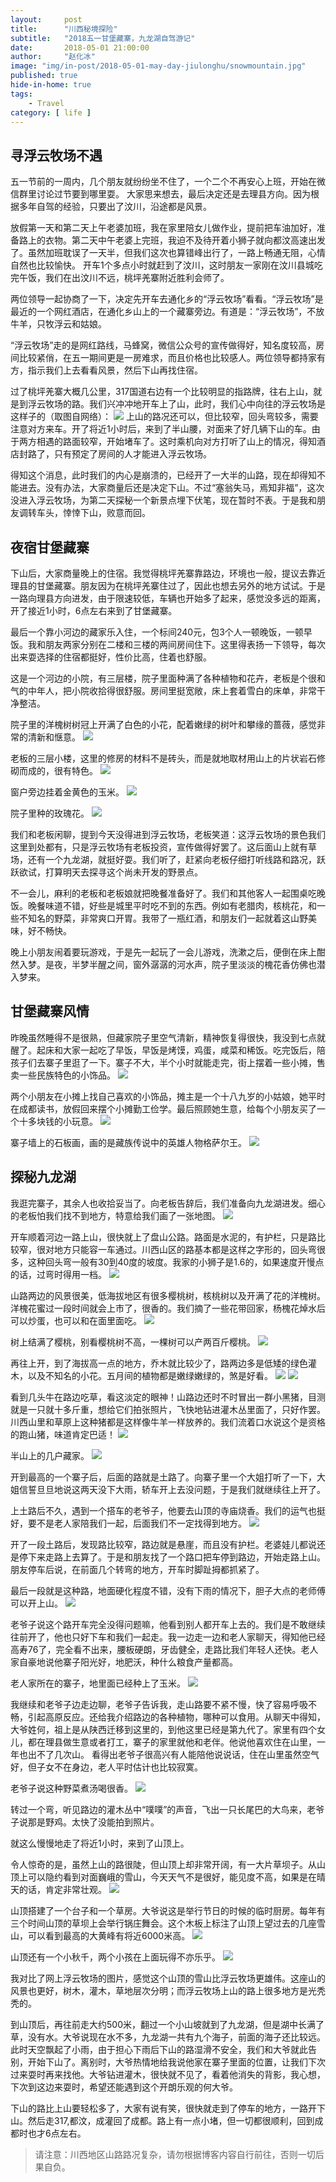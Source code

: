 ```yaml
---
layout:     post
title:      "川西秘境探险"
subtitle:   "2018五一甘堡藏寨，九龙湖自驾游记"
date:       2018-05-01 21:00:00
author:     "赵化冰"
image: "img/in-post/2018-05-01-may-day-jiulonghu/snowmountain.jpg"
published: true
hide-in-home: true
tags:
    - Travel
category: [ life ]
---
```

## 寻浮云牧场不遇
五一节前的一周内，几个朋友就纷纷坐不住了，一个二个不再安心上班，开始在微信群里讨论过节要到哪里耍。
大家思来想去，最后决定还是去理县方向。因为根据多年自驾的经验，只要出了汶川，沿途都是风景。

放假第一天和第二天上午老婆加班，我在家里陪女儿做作业，提前把车油加好，准备路上的衣物。第二天中午老婆上完班，我迫不及待开着小狮子就向都汶高速出发了。虽然加班耽误了一天半，但我们这次也算错峰出行了，一路上畅通无阻，心情自然也比较愉快。 开车1个多点小时就赶到了汶川，这时朋友一家刚在汶川县城吃完午饭，我们在出汶川不远，桃坪羌寨附近胜利会师了。

<!--more-->
两位领导一起协商了一下，决定先开车去通化乡的“浮云牧场”看看。“浮云牧场”是最近的一个网红酒店，在通化乡山上的一个藏寨旁边。有道是：“浮云牧场”，不放牛羊，只牧浮云和姑娘。

“浮云牧场”走的是网红路线，马蜂窝，微信公众号的宣传做得好，知名度较高，房间比较紧俏，在五一期间更是一房难求，而且价格也比较感人。两位领导都持家有方，指示我们上去看看风景，然后下山再找住宿。

过了桃坪羌寨大概几公里，317国道右边有一个比较明显的指路牌，往右上山，就是到浮云牧场的路。我们兴冲冲地开车上了山，此时，我们心中向往的浮云牧场是这样子的（取图自网络）：
![](\img\in-post\2018-05-01-may-day-jiulonghu\fuyunmuchang.jpeg)
上山的路况还可以，但比较窄，回头弯较多，需要注意对方来车。开了将近1小时后，来到了半山腰，对面来了好几辆下山的车。由于两方相遇的路面较窄，开始堵车了。这时乘机向对方打听了山上的情况，得知酒店封路了，只有预定了房间的人才能进入浮云牧场。

得知这个消息，此时我们的内心是崩溃的，已经开了一大半的山路，现在却得知不能进去。没有办法，大家商量后还是决定下山。不过“塞翁失马，焉知非福”，这次没进入浮云牧场，为第二天探秘一个新景点埋下伏笔，现在暂时不表。于是我和朋友调转车头，悻悻下山，败意而回。


## 夜宿甘堡藏寨
下山后，大家商量晚上的住宿。我觉得桃坪羌寨靠路边，环境也一般，提议去靠近理县的甘堡藏寨。朋友因为在桃坪羌寨住过了，因此也想去另外的地方试试。于是一路向理县方向进发，由于限速较低，车辆也开始多了起来，感觉没多远的距离，开了接近1小时，6点左右来到了甘堡藏寨。

最后一个靠小河边的藏家乐入住，一个标间240元，包3个人一顿晚饭，一顿早饭。我和朋友两家分别在二楼和三楼的两间房间住下。这里得表扬一下领导，每次出来耍选择的住宿都挺好，性价比高，住着也舒服。

这是一个河边的小院，有三层楼，院子里面种满了各种植物和花卉，老板是个很和气的中年人，把小院收拾得很舒服。房间里挺宽敞，床上套着雪白的床单，非常干净整洁。

院子里的洋槐树树冠上开满了白色的小花，配着嫩绿的树叶和攀缘的蔷薇，感觉非常的清新和惬意。
![](\img\in-post\2018-05-01-may-day-jiulonghu\nongjiale1.jpg)

老板的三层小楼，这里的修房的材料不是砖头，而是就地取材用山上的片状岩石修砌而成的，很有特色。
![](\img\in-post\2018-05-01-may-day-jiulonghu\nongjiale3.jpg)

窗户旁边挂着金黄色的玉米。
![](\img\in-post\2018-05-01-may-day-jiulonghu\nongjiale.jpg)

院子里种的玫瑰花。
![](\img\in-post\2018-05-01-may-day-jiulonghu\rose.jpg)

我们和老板闲聊，提到今天没得进到浮云牧场，老板笑道：这浮云牧场的景色我们这里到处都有，只是浮云牧场有老板投资，宣传做得好罢了。这后面山上就有草场，还有一个九龙湖，就挺好耍。我们听了，赶紧向老板仔细打听线路和路况，跃跃欲试，打算明天去探寻这个尚未开发的野景点。

不一会儿，麻利的老板和老板娘就把晚餐准备好了。我们和其他客人一起围桌吃晚饭。晚餐味道不错，好些是城里平时吃不到的东西。例如有老腊肉，核桃花，和一些不知名的野菜，非常爽口开胃。我带了一瓶红酒，和朋友们一起就着这山野美味，好不畅快。

晚上小朋友闹着要玩游戏，于是先一起玩了一会儿游戏，洗漱之后，便倒在床上酣然入梦。是夜，半梦半醒之间，窗外潺潺的河水声，院子里淡淡的槐花香仿佛也潜入梦来。


## 甘堡藏寨风情
昨晚虽然睡得不是很熟，但藏家院子里空气清新，精神恢复得很快，我没到七点就醒了。起床和大家一起吃了早饭，早饭是烤馍，鸡蛋，咸菜和稀饭。吃完饭后，陪孩子们去寨子里逛了一下。寨子不大，半个小时就能走完，街上摆着一些小摊，售卖一些民族特色的小饰品。
![](\img\in-post\2018-05-01-may-day-jiulonghu\village2.jpg)

两个小朋友在小摊上找自己喜欢的小饰品，摊主是一个十八九岁的小姑娘，她平时在成都读书，放假回来摆个小摊勤工俭学。最后照顾她生意，给每个小朋友买了一个十多块钱的小玩意。
![](\img\in-post\2018-05-01-may-day-jiulonghu\village3.jpg)

寨子墙上的石板画，画的是藏族传说中的英雄人物格萨尔王。
![](\img\in-post\2018-05-01-may-day-jiulonghu\geshaerwang.jpg)
## 探秘九龙湖
我逛完寨子，其余人也收拾妥当了。向老板告辞后，我们准备向九龙湖进发。细心的老板怕我们找不到地方，特意给我们画了一张地图。
![](\img\in-post\2018-05-01-may-day-jiulonghu\map.jpg)

开车顺着河边一路上山，很快就上了盘山公路。路面是水泥的，有护栏，只是路比较窄，很对地方只能容一车通过。川西山区的路基本都是这样之字形的，回头弯很多，这种回头弯一般有30到40度的坡度。我家的小狮子是1.6的，如果速度开慢点的话，过弯时得用一档。
![](\img\in-post\2018-05-01-may-day-jiulonghu\road1.jpg)

山路两边的风景很美，低海拔地区有很多樱桃树，核桃树以及开满了花的洋槐树。洋槐花蜜过一段时间就会上市了，很香的。我们摘了一些花带回家，杨槐花焯水后可以炒蛋，也可以和在面里面吃。
![](\img\in-post\2018-05-01-may-day-jiulonghu\yanghuaihua.jpg)

树上结满了樱桃，别看樱桃树不高，一棵树可以产两百斤樱桃。
![](\img\in-post\2018-05-01-may-day-jiulonghu\cherry.jpg)

再往上开，到了海拔高一点的地方，乔木就比较少了，路两边多是低矮的绿色灌木，以及不知名的小花。五月间的植物都是嫩绿嫩绿的，煞是好看。
![](\img\in-post\2018-05-01-may-day-jiulonghu\flower.jpg)
![](\img\in-post\2018-05-01-may-day-jiulonghu\flower1.jpg)

看到几头牛在路边吃草，看这淡定的眼神！山路边还时不时冒出一群小黑猪，目测就是一只就十多斤重，想给它们拍张照片，飞快地钻进灌木丛里面了，只好作罢。川西山里和草原上这种猪都是这样像牛羊一样放养的。我们流着口水说这个是资格的跑山猪，味道肯定巴适！
![](\img\in-post\2018-05-01-may-day-jiulonghu\cattle.jpg)

半山上的几户藏家。
![](\img\in-post\2018-05-01-may-day-jiulonghu\village1.jpg)

开到最高的一个寨子后，后面的路就是土路了。向寨子里一个大姐打听了一下，大姐信誓旦旦地说这两天没下大雨，轿车开上去没问题，于是我们就继续往上开了。

上土路后不久，遇到一个搭车的老爷子，他要去山顶的寺庙烧香。我们的运气也挺好，要不是老人家陪我们一起，后面我们不一定找得到地方。
![](\img\in-post\2018-05-01-may-day-jiulonghu\oldman.jpg)

开了一段土路后，发现路比较窄，路边就是悬崖，而且没有护栏。老婆娃儿都说还是停下来走路上去算了。于是和朋友找了一个路口把车停到路边，开始走路上山。朋友停车后说，在前面几个转弯的地方，开车时脚趾拇都抓紧了。

最后一段就是这种路，地面硬化程度不错，没有下雨的情况下，胆子大点的老师傅可以开上山。
![](\img\in-post\2018-05-01-may-day-jiulonghu\road.jpg)

老爷子说这个路开车完全没得问题嘛，他看到别人都开车上去的。我们是不敢继续往前开了，他也只好下车和我们一起走。我一边走一边和老人家聊天，得知他已经高寿76了，完全看不出来，腰板硬朗，牙齿健全，走路比我们年轻人还快。老人家自豪地说他寨子阳光好，地肥沃，种什么粮食产量都高。

老人家所在的寨子，地里面已经种上了玉米。
![](\img\in-post\2018-05-01-may-day-jiulonghu\village.jpg)

我继续和老爷子边走边聊，老爷子告诉我，走山路要不紧不慢，快了容易呼吸不畅，引起高原反应。还给我介绍路边的各种植物，哪种可以食用。从聊天中得知，大爷姓何，祖上是从陕西迁移到这里的，到他这里已经是第九代了。家里有四个女儿，都在理县做生意或者打工，寨子的家里就他和老伴。他说他喜欢住在山里，一年也出不了几次山。
看得出老爷子很高兴有人能陪他说说话，住在山里虽然空气好，但子女不在身边，老人平时估计也比较寂寞。

老爷子说这种野菜煮汤喝很香。
![](\img\in-post\2018-05-01-may-day-jiulonghu\yecai.jpg)

转过一个弯，听见路边的灌木丛中“噗噗”的声音，飞出一只长尾巴的大鸟来，老爷子说那是野鸡。太快了没能拍到照片。

就这么慢慢地走了将近1小时，来到了山顶上。

令人惊奇的是，虽然上山的路很陡，但山顶上却非常开阔，有一大片草坝子。从山顶上可以隐约看到对面巍峨的雪山，今天天气不是很好，能见度不高，如果是在晴天的话，肯定非常壮观。
![](\img\in-post\2018-05-01-may-day-jiulonghu\snowmountain.jpg)

山顶搭建了一个台子和一个草房。大爷说这是举行节日的时候的临时厨房。每年有三个时间山顶的草坝上会举行锅庄舞会。这个木板上标注了山顶上望过去的几座雪山，可以看到最高的大黄峰有将近6000米高。
![](\img\in-post\2018-05-01-may-day-jiulonghu\snowmountain1.jpg)

山顶还有一个小秋千，两个小孩在上面玩得不亦乐乎。
![](\img\in-post\2018-05-01-may-day-jiulonghu\swing.jpg)

我对比了网上浮云牧场的图片，感觉这个山顶的雪山比浮云牧场更雄伟。这座山的风景也更好，树木，灌木，草地层次分明；而浮云牧场上山的路上很多地方是光秃秃的。

到山顶后，再往前走大约500米，翻过一个小山坡就到了九龙湖，但是湖中长满了草，没有水。大爷说现在水不多，九龙湖一共有九个海子，前面的海子还比较远。此时天空飘起了小雨，由于担心下雨后下山的路湿滑不安全，我们和大爷就此告别，开始下山了。离别时，大爷热情地给我说他家在寨子里面的位置，让我们下次过来耍时再来找他。大爷钻进灌木，很快就不见了，看着他消失的背影，我心想，下次到这边来耍时，希望还能遇到这个开朗乐观的何大爷。

下山的路比上山要轻松多了，大家有说有笑，很快就走到了停车的地方，一路开下山。然后走317,都汶，成灌回了成都。路上有一点小堵，但一切都很顺利，回到成都时也才6点左右。


> 请注意：川西地区山路路况复杂，请勿根据博客内容自行前往，否则一切后果自负。



